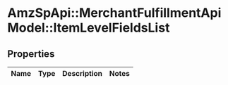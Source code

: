 # AmzSpApi::MerchantFulfillmentApiModel::ItemLevelFieldsList

## Properties
Name | Type | Description | Notes
------------ | ------------- | ------------- | -------------


